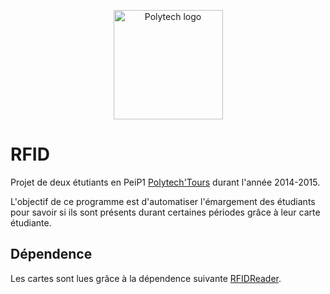 <p align="center">
    <a href="https://polytech.univ-tours.fr/"><img alt="Polytech logo" src="http://www.tedxtours.com/wp-content/uploads/2014/11/PolytechTours.jpg" height="175"/></a>
</p>

# RFID
Projet de deux étutiants en PeiP1 [Polytech'Tours](http://polytech.univ-tours.fr/) durant l'année 2014-2015.

L'objectif de ce programme est d'automatiser l'émargement des étudiants pour savoir si ils sont présents durant certaines périodes grâce à leur carte étudiante.

## Dépendence
Les cartes sont lues grâce à la dépendence suivante [RFIDReader](https://gitlab.com/MrCraftCod/RFIDReader).
